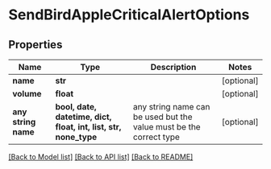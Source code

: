 # SendBirdAppleCriticalAlertOptions


## Properties
Name | Type | Description | Notes
------------ | ------------- | ------------- | -------------
**name** | **str** |  | [optional] 
**volume** | **float** |  | [optional] 
**any string name** | **bool, date, datetime, dict, float, int, list, str, none_type** | any string name can be used but the value must be the correct type | [optional]

[[Back to Model list]](../README.md#documentation-for-models) [[Back to API list]](../README.md#documentation-for-api-endpoints) [[Back to README]](../README.md)


